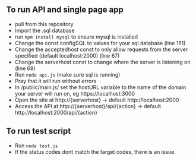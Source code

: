 ## To run API and single page app
* pull from this repository
* Import the .sql database
* run `npm install mysql` to ensure mysql is installed
* Change the const configSQL to values for your sql database (line 151)
* Change the acceptedhost const to only allow requests from the server specified (default localhost:2000) (line 67)
* Change the serverhost const to change where the server is listening on (line 68)
* Run `node api.js` (make sure sql is running)
* Pray that it will run without errors
* In /public/main.js/ set the hostURL variable to the name of the domain your server will run on, eg https://localhost:3000
* Open the site at http://{serverhost} -> default http://localhost:2000
* Access the API at http://{serverhost}/api/{action} -> default http://localhost:2000/api/{action}

## To run test script
* Run `node test.js`
* If the status codes dont match the target codes, there is an issue.